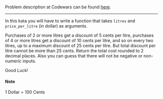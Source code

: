Problem description at Codewars can be found
[here](https://www.codewars.com/kata/57b58827d2a31c57720012e8/train/python).

-------------

In this kata you will have to write a function that takes `litres` and `price_per_litre` (in dollar)
as arguments.
<br>

Purchases of 2 or more litres get a discount of 5 cents per litre, purchases of 4 or more litres get
a discount of 10 cents per litre, and so on every two litres, up to a maximum discount of 25 cents
per litre. But total discount per litre cannot be more than 25 cents. Return the total cost rounded
to 2 decimal places. Also you can guess that there will not be negative or non-numeric inputs.
<br>

Good Luck!

#### Note
1 Dollar = 100 Cents
